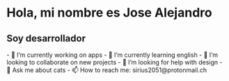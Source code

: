 # Hola, mi nombre es Jose Alejandro
## Soy desarrollador
<p>
  - 🔭 I’m currently working on apps
- 🌱 I’m currently learning english
- 👯 I’m looking to collaborate on new projects
- 🤔 I’m looking for help with design
- 💬 Ask me about cats
- 📫 How to reach me: sirius2051@protonmail.ch
</p>
<!--
**alejandro2051/alejandro2051** is a ✨ _special_ ✨ repository because its `README.md` (this file) appears on your GitHub profile.

Here are some ideas to get you started:

- 🔭 I’m currently working on ...
- 🌱 I’m currently learning ...
- 👯 I’m looking to collaborate on ...
- 🤔 I’m looking for help with ...
- 💬 Ask me about ...
- 📫 How to reach me: ...
- 😄 Pronouns: ...
- ⚡ Fun fact: ...
-->
